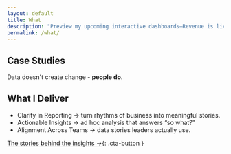 ```yaml
---
layout: default
title: What
description: "Preview my upcoming interactive dashboards—Revenue is live in preview, with HR and Marketing dashboards coming soon!"
permalink: /what/
---
```


## Case Studies
Data doesn't create change - **people do**.  

## What I Deliver
 - Clarity in Reporting → turn rhythms of business into meaningful stories.
 - Actionable Insights → ad hoc analysis that answers “so what?”
 - Alignment Across Teams → data stories leaders actually use.

[The stories behind the insights →](/why/){: .cta-button }
